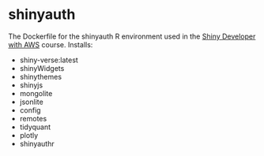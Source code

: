 # shinyauth
The Dockerfile for the shinyauth R environment used in the [Shiny Developer with AWS](https://university.business-science.io/p/expert-shiny-developer-with-aws-course-ds4b-202a-r/) course. Installs:

- shiny-verse:latest
- shinyWidgets
- shinythemes
- shinyjs
- mongolite
- jsonlite
- config
- remotes
- tidyquant
- plotly
- shinyauthr
